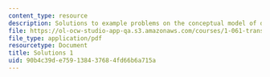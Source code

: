 ```yaml
---
content_type: resource
description: Solutions to example problems on the conceptual model of diffusion.
file: https://ol-ocw-studio-app-qa.s3.amazonaws.com/courses/1-061-transport-processes-in-the-environment-fall-2008/90b4c39de759138437684fd66b6a715a_solutions1.pdf
file_type: application/pdf
resourcetype: Document
title: Solutions 1
uid: 90b4c39d-e759-1384-3768-4fd66b6a715a
---
```

